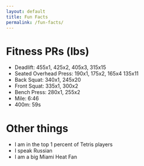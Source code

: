 ```yaml
---
layout: default
title: Fun Facts
permalink: /fun-facts/
---
```


# Fitness PRs (lbs)
* Deadlift: 455x1, 425x2, 405x3, 315x15
* Seated Overhead Press: 190x1, 175x2, 165x4 135x11
* Back Squat: 340x1, 245x20
* Front Squat: 335x1, 300x2
* Bench Press: 280x1, 255x2
* Mile: 6:46
* 400m: 59s

# Other things
* I am in the top 1 percent of Tetris players
* I speak Russian
* I am a big Miami Heat Fan

